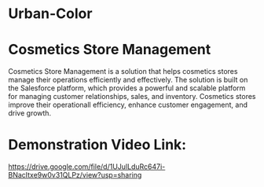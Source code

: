 # Urban-Color

# Cosmetics Store Management
Cosmetics Store Management is a solution that helps cosmetics stores manage their operations efficiently and effectively. The solution is built on the Salesforce platform, which provides a powerful and scalable platform for managing customer relationships, sales, and inventory. Cosmetics stores improve their operationall efficiency, enhance customer engagement, and drive growth.

# Demonstration Video Link:
https://drive.google.com/file/d/1UJulLduRc647i-BNacItxe9w0v31QLPz/view?usp=sharing
